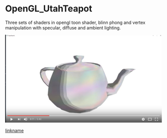 # OpenGL_UtahTeapot
Three sets of shaders in opengl toon shader, blinn phong and vertex manipulation with specular, diffuse and ambient lighting.

[![Video Link](/teapot.JPG)](https://www.youtube.com/watch?v=tdKzCTCurDk)


[linkname](https://www.youtube.com/watch?v=tdKzCTCurDk)
